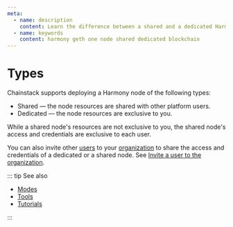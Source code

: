 ```yaml
---
meta:
  - name: description
    content: Learn the difference between a shared and a dedicated Harmony node deployed with the Chainstack managed blockchain services.
  - name: keywords
    content: harmony geth one node shared dedicated blockchain
---
```


# Types

Chainstack supports deploying a Harmony node of the following types:

* Shared — the node resources are shared with other platform users.
* Dedicated — the node resources are exclusive to you.

While a shared node's resources are not exclusive to you, the shared node's access and credentials are exclusive to each user.

You can also invite other [users](/glossary/user) to your [organization](/glossary/organization) to share the access and credentials of a dedicated or a shared node. See [Invite a user to the organization](/platform/invite-a-user-to-the-organization).

::: tip See also

* [Modes](/operations/harmony/modes)
* [Tools](/operations/harmony/tools)
* [Tutorials](/tutorials/harmony/)

:::
